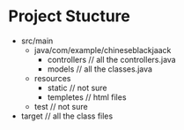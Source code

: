 # Project Stucture
* src/main
  * java/com/example/chineseblackjaack
    * controllers // all the controllers.java
    * models // all the classes.java
  * resources
    * static // not sure
    * templetes // html files
  * test // not sure
* target // all the class files
